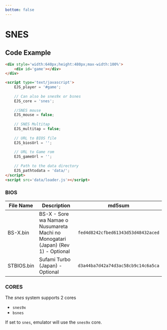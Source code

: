 ```yaml
---
bottom: false
---
```

# SNES

## Code Example

```html
<div style='width:640px;height:480px;max-width:100%'>
    <div id='game'></div>
</div>

<script type='text/javascript'>
    EJS_player = '#game';
    
    // Can also be snes9x or bsnes
    EJS_core = 'snes';
    
    //SNES mouse
    EJS_mouse = false; 
    
    // SNES Multitap
    EJS_multitap = false; 
    
    // URL to BIOS file
    EJS_biosUrl = '';
    
    // URL to Game rom
    EJS_gameUrl = '';
    
    // Path to the data directory
    EJS_pathtodata = 'data/';
</script>
<script src='data/loader.js'></script>
```

### BIOS

|  File Name  |  Description  |    md5sum   |
| ----------- | ------------- | ----------- |
| BS-X.bin | BS-X - Sore wa Namae o Nusumareta Machi no<br> Monogatari (Japan) (Rev 1) - Optional  | `fed4d8242cfbed61343d53d48432aced` |
| STBIOS.bin | Sufami Turbo (Japan) - Optional | `d3a44ba7d42a74d3ac58cb9c14c6a5ca` |

### CORES

The *snes* system supports 2 cores
- `snes9x`
- `bsnes`

If set to `snes`, emulator will use the `snes9x` core.

